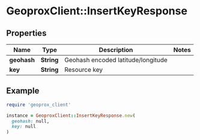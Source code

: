 # GeoproxClient::InsertKeyResponse

## Properties

| Name | Type | Description | Notes |
| ---- | ---- | ----------- | ----- |
| **geohash** | **String** | Geohash encoded latitude/longitude |  |
| **key** | **String** | Resource key |  |

## Example

```ruby
require 'geoprox_client'

instance = GeoproxClient::InsertKeyResponse.new(
  geohash: null,
  key: null
)
```


